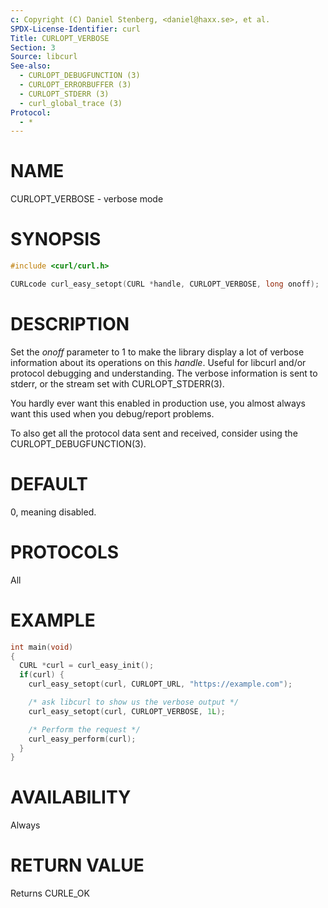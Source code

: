 ```yaml
---
c: Copyright (C) Daniel Stenberg, <daniel@haxx.se>, et al.
SPDX-License-Identifier: curl
Title: CURLOPT_VERBOSE
Section: 3
Source: libcurl
See-also:
  - CURLOPT_DEBUGFUNCTION (3)
  - CURLOPT_ERRORBUFFER (3)
  - CURLOPT_STDERR (3)
  - curl_global_trace (3)
Protocol:
  - *
---
```


# NAME

CURLOPT_VERBOSE - verbose mode

# SYNOPSIS

~~~c
#include <curl/curl.h>

CURLcode curl_easy_setopt(CURL *handle, CURLOPT_VERBOSE, long onoff);
~~~

# DESCRIPTION

Set the *onoff* parameter to 1 to make the library display a lot of
verbose information about its operations on this *handle*. Useful for
libcurl and/or protocol debugging and understanding. The verbose information
is sent to stderr, or the stream set with CURLOPT_STDERR(3).

You hardly ever want this enabled in production use, you almost always want
this used when you debug/report problems.

To also get all the protocol data sent and received, consider using the
CURLOPT_DEBUGFUNCTION(3).

# DEFAULT

0, meaning disabled.

# PROTOCOLS

All

# EXAMPLE

~~~c
int main(void)
{
  CURL *curl = curl_easy_init();
  if(curl) {
    curl_easy_setopt(curl, CURLOPT_URL, "https://example.com");

    /* ask libcurl to show us the verbose output */
    curl_easy_setopt(curl, CURLOPT_VERBOSE, 1L);

    /* Perform the request */
    curl_easy_perform(curl);
  }
}
~~~

# AVAILABILITY

Always

# RETURN VALUE

Returns CURLE_OK
